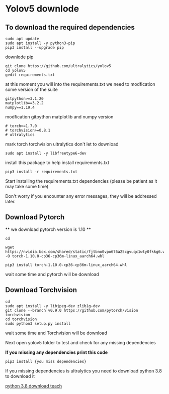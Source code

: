 # Yolov5 downlode 

## To download the required dependencies

```
sudo apt update
sudo apt install -y python3-pip
pip3 install --upgrade pip
```
downlode pip

```
git clone https://github.com/ultralytics/yolov5
cd yolov5
gedit requirements.txt
```

at this moment you will into the requirements.txt
we need to modfication some  version of the suite

```
gitpython>=3.1.20
matplotlib==3.2.2
numpy==1.19.4
```
modfication gitpython matplotlib and  numpy version

```
# torch>=1.7.0
# torchvision>=0.8.1
# ultralytics
```
mark torch torchvision ultralytics don't let to download

```
sudo apt install -y libfreetype6-dev
```

install this package to help install requirements.txt

```
pip3 install -r requirements.txt
```
Start installing the requirements.txt dependencies (please be patient as it may take some time)

Don't worry if you encounter any error messages, they will be addressed later.

## Download Pytorch

** we download pytorch version is 1.10 **

```
cd

wget https://nvidia.box.com/shared/static/fjtbno0vpo676a25cgvuqc1wty0fkkg6.whl -O torch-1.10.0-cp36-cp36m-linux_aarch64.whl

pip3 install torch-1.10.0-cp36-cp36m-linux_aarch64.whl
```
wait some time and pytorch will be download

## Download Torchvision

```
cd
sudo apt install -y libjpeg-dev zlib1g-dev
git clone --branch v0.9.0 https://github.com/pytorch/vision torchvision
cd torchvision
sudo python3 setup.py install
```

wait some time and Torchvision will be download

Next open yolov5 folder to test and check for any missing dependencies

**If you missing any dependencies print this code**

```
pip3 install {you miss dependencies}
```
If you missing dependencies is ultralytics you need to download python 3.8 to download it

[python 3.8 download teach](https://github.com/katakusan/wro2023-/blob/main/Jetson%20nano/yolov5/python3.8.md)




